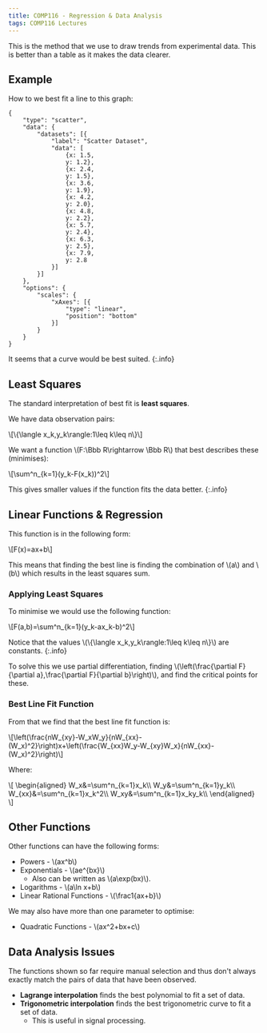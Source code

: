 ```yaml
---
title: COMP116 - Regression & Data Analysis
tags: COMP116 Lectures
---
```

This is the method that we use to draw trends from experimental data. This is better than a table as it makes the data clearer.

## Example
How to we best fit a line to this graph:

```chart
{
	"type": "scatter",
	"data": {
		"datasets": [{
			"label": "Scatter Dataset",
			"data": [
				{x: 1.5,
				y: 1.2},
				{x: 2.4,
				y: 1.5},
				{x: 3.6,
				y: 1.9},
				{x: 4.2,
				y: 2.0},
				{x: 4.8,
				y: 2.2},
				{x: 5.7,
				y: 2.4},
				{x: 6.3,
				y: 2.5},
				{x: 7.9,
				y: 2.8
		    }]
		}]
	},
	"options": {
		"scales": {
		    "xAxes": [{
		        "type": "linear",
		        "position": "bottom"
		    }]
		}
	}
}
```

It seems that a curve would be best suited.
{:.info}

## Least Squares
The standard interpretation of best fit is **least squares**.

We have data observation pairs:

&#92;[&#92;{\langle x_k,y_k\rangle:1\leq k\leq n&#92;}&#92;]

We want a function &#92;(F:\Bbb R\rightarrow \Bbb R&#92;) that best describes these (minimises):

&#92;[\sum^n&#95;&#123;k=1}(y_k-F(x_k))^2&#92;]

This gives smaller values if the function fits the data better.
{:.info}

## Linear Functions & Regression
This function is in the following form:

&#92;[F(x)=ax+b&#92;]

This means that finding the best line is finding the combination of &#92;(a&#92;) and &#92;(b&#92;) which results in the least squares sum.

### Applying Least Squares
To minimise we would use the following function:

&#92;[F(a,b)=\sum^n&#95;&#123;k=1}(y_k-ax_k-b)^2&#92;]

Notice that the values &#92;(&#92;{\langle x_k,y_k\rangle:1\leq k\leq n&#92;}&#92;) are constants.
{:.info}

To solve this we use partial differentiation, finding &#92;(\left(\frac{\partial F}{\partial a},\frac{\partial F}{\partial b}\right)&#92;), and find the critical points for these.

### Best Line Fit Function
From that we find that the best line fit function is:

&#92;[\left(\frac{nW&#95;&#123;xy}-W_xW_y}{nW&#95;&#123;xx}-(W_x)^2}\right)x+\left(\frac{W&#95;&#123;xx}W_y-W&#95;&#123;xy}W_x}{nW&#95;&#123;xx}-(W_x)^2}\right)&#92;]

Where:

&#92;[
\begin{aligned}
W_x&=\sum^n&#95;&#123;k=1}x_k&#92;&#92;
W_y&=\sum^n&#95;&#123;k=1}y_k&#92;&#92;
W&#95;&#123;xx}&=\sum^n&#95;&#123;k=1}x_k^2&#92;&#92;
W_xy&=\sum^n&#95;&#123;k=1}x_ky_k&#92;&#92;
\end{aligned}
&#92;]

## Other Functions
Other functions can have the following forms:

* Powers - &#92;(ax^b&#92;)
* Exponentials - &#92;(ae^{bx}&#92;)
	* Also can be written as &#92;(a\exp(bx)&#92;).
* Logarithms - &#92;(a\ln x+b&#92;)
* Linear Rational Functions - &#92;(\frac1{ax+b}&#92;)

We may also have more than one parameter to optimise:

* Quadratic Functions - &#92;(ax^2+bx+c&#92;)

## Data Analysis Issues
The functions shown so far require manual selection and thus don't always exactly match the pairs of data that have been observed.

* **Lagrange interpolation** finds the best polynomial to fit a set of data.
* **Trigonometric interpolation** finds the best trigonometric curve to fit a set of data.
	* This is useful in signal processing.
